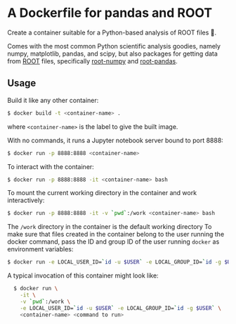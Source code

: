 # A Dockerfile for pandas and ROOT

Create a container suitable for a Python-based analysis of ROOT files 🐍.

Comes with the most common Python scientific analysis goodies, namely numpy, 
matplotlib, pandas, and scipy, but also packages for getting data from 
[ROOT][root] files, specifically [root-numpy][root-numpy] and 
[root-pandas][root-pandas].

## Usage

Build it like any other container:

```bash
$ docker build -t <container-name> .
```

where `<container-name>` is the label to give the built image.

With no commands, it runs a Jupyter notebook server bound to port 8888:

```bash
$ docker run -p 8888:8888 <container-name>
```

To interact with the container:

```bash
$ docker run -p 8888:8888 -it <container-name> bash
```

To mount the current working directory in the container and work
interactively:

```bash
$ docker run -p 8888:8888 -it -v `pwd`:/work <container-name> bash
```

The `/work` directory in the container is the default working directory
To make sure that files created in the container belong to the user running
the docker command, pass the ID and group ID of the user running `docker` as 
environment variables:

```bash
$ docker run -e LOCAL_USER_ID=`id -u $USER` -e LOCAL_GROUP_ID=`id -g $USER` ...
```

A typical invocation of this container might look like:

```bash
  $ docker run \
    -it \
    -v `pwd`:/work \
    -e LOCAL_USER_ID=`id -u $USER` -e LOCAL_GROUP_ID=`id -g $USER` \
    <container-name> <command to run>
```

[root]: https://root.cern.ch/
[root-numpy]: http://rootpy.github.io/root_numpy/
[root-pandas]: https://github.com/ibab/root_pandas
